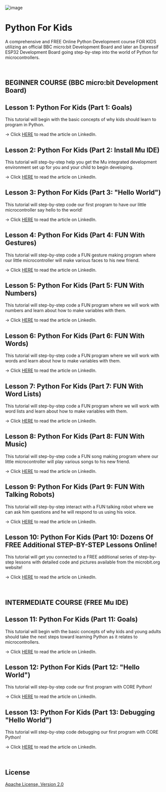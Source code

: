 ![image](https://raw.githubusercontent.com/mytechnotalent/Python-For-Kids/master/Python%20For%20Kids.jpg)

# Python For Kids
A comprehensive and FREE Online Python Development course FOR KIDS utilizing an official BBC micro:bit Development Board and later an Expressif ESP32 Development Board going step-by-step into the world of Python for microcontrollers.

<br>

## BEGINNER COURSE (BBC micro:bit Development Board)

## Lesson 1: Python For Kids (Part 1: Goals)
This tutorial will begin with the basic concepts of why kids should learn to program in Python.

-> Click [HERE](https://www.linkedin.com/pulse/kids-python-part-1-goals-kevin-thomas/) to read the article on LinkedIn.

## Lesson 2: Python For Kids (Part 2: Install Mu IDE)
This tutorial will step-by-step help you get the Mu integrated development environment set up for you and your child to begin developing.

-> Click [HERE](https://www.linkedin.com/pulse/python-kids-part-2-install-mu-ide-kevin-thomas/) to read the article on LinkedIn.

## Lesson 3: Python For Kids (Part 3: "Hello World")
This tutorial will step-by-step code our first program to have our little microcontroller say hello to the world!

-> Click [HERE](https://www.linkedin.com/pulse/python-kids-part-3-hello-world-kevin-thomas/) to read the article on LinkedIn.

## Lesson 4: Python For Kids (Part 4: FUN With Gestures)
This tutorial will step-by-step code a FUN gesture making program where our little microcontroller will make various faces to his new friend.

-> Click [HERE](https://www.linkedin.com/pulse/python-kids-part-4-fun-gestures-kevin-thomas/) to read the article on LinkedIn.

## Lesson 5: Python For Kids (Part 5: FUN With Numbers)
This tutorial will step-by-step code a FUN program where we will work with numbers and learn about how to make variables with them. 

-> Click [HERE](https://www.linkedin.com/pulse/python-kids-part-5-fun-numbers-kevin-thomas/) to read the article on LinkedIn.

## Lesson 6: Python For Kids (Part 6: FUN With Words)
This tutorial will step-by-step code a FUN program where we will work with words and learn about how to make variables with them. 

-> Click [HERE](https://www.linkedin.com/pulse/lesson-6-python-kids-part-fun-words-kevin-thomas/) to read the article on LinkedIn.

## Lesson 7: Python For Kids (Part 7: FUN With Word Lists)
This tutorial will step-by-step code a FUN program where we will work with word lists and learn about how to make variables with them. 

-> Click [HERE](https://www.linkedin.com/pulse/python-kids-part-7-fun-word-lists-kevin-thomas/) to read the article on LinkedIn.

## Lesson 8: Python For Kids (Part 8: FUN With Music)
This tutorial will step-by-step code a FUN song making program where our little microcontroller will play various songs to his new friend. 

-> Click [HERE](https://www.linkedin.com/pulse/python-kids-part-8-fun-music-kevin-thomas/) to read the article on LinkedIn.

## Lesson 9: Python For Kids (Part 9: FUN With Talking Robots)
This tutorial will step-by-step interact with a FUN talking robot where we can ask him questions and he will respond to us using his voice. 

-> Click [HERE](https://www.linkedin.com/pulse/python-kids-part-9-fun-talking-robots-kevin-thomas/) to read the article on LinkedIn.

## Lesson 10: Python For Kids (Part 10: Dozens Of FREE Additional STEP-BY-STEP Lessons Online!
This tutorial will get you connected to a FREE additional series of step-by-step lessons with detailed code and pictures available from the microbit.org website! 

-> Click [HERE](https://www.linkedin.com/pulse/python-kids-part-10-dozens-free-additional-lessons-online-thomas/) to read the article on LinkedIn.

<br>

## INTERMEDIATE COURSE (FREE Mu IDE)

## Lesson 11: Python For Kids (Part 11: Goals)
This tutorial will begin with the basic concepts of why kids and young adults should take the next steps toward learning Python as it relates to microcontrollers.

-> Click [HERE](https://www.linkedin.com/pulse/python-kids-part-11-goals-kevin-thomas/) to read the article on LinkedIn.

## Lesson 12: Python For Kids (Part 12: "Hello World")
This tutorial will step-by-step code our first program with CORE Python!

-> Click [HERE](https://www.linkedin.com/pulse/python-kids-part-12-hello-world-kevin-thomas/) to read the article on LinkedIn.

## Lesson 13: Python For Kids (Part 13: Debugging "Hello World")
This tutorial will step-by-step code debugging our first program with CORE Python!

-> Click [HERE](https://www.linkedin.com/pulse/python-kids-part-13-debugging-hello-world-kevin-thomas/) to read the article on LinkedIn.

<br>

## License
[Apache License, Version 2.0](https://www.apache.org/licenses/LICENSE-2.0)
